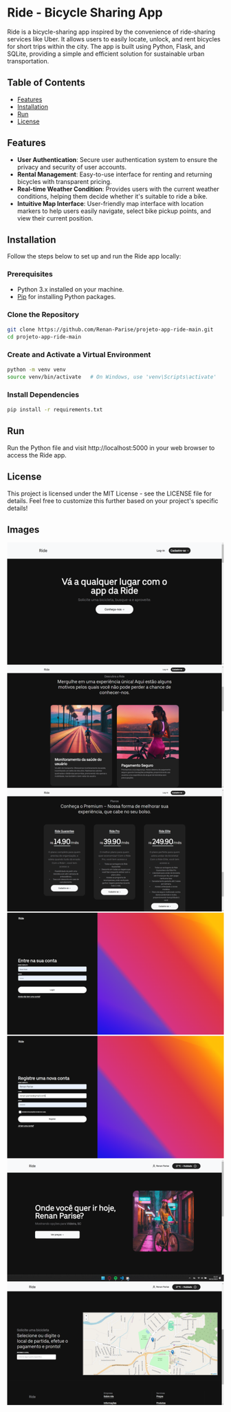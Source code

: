 # Ride - Bicycle Sharing App

Ride is a bicycle-sharing app inspired by the convenience of ride-sharing services like Uber. It allows users to easily locate, unlock, and rent bicycles for short trips within the city. The app is built using Python, Flask, and SQLite, providing a simple and efficient solution for sustainable urban transportation.

## Table of Contents
- [Features](#features)
- [Installation](#installation)
- [Run](#run)
- [License](#license)

## Features

- **User Authentication**: Secure user authentication system to ensure the privacy and security of user accounts.
- **Rental Management**: Easy-to-use interface for renting and returning bicycles with transparent pricing.
- **Real-time Weather Condition**: Provides users with the current weather conditions, helping them decide whether it's suitable to ride a bike.
- **Intuitive Map Interface**: User-friendly map interface with location markers to help users easily navigate, select bike pickup points, and view their current position.

## Installation

Follow the steps below to set up and run the Ride app locally:

### Prerequisites

- Python 3.x installed on your machine.
- [Pip](https://pip.pypa.io/en/stable/installation/) for installing Python packages.

### Clone the Repository

```bash
git clone https://github.com/Renan-Parise/projeto-app-ride-main.git
cd projeto-app-ride-main
```

### Create and Activate a Virtual Environment

```bash
python -m venv venv
source venv/bin/activate   # On Windows, use 'venv\Scripts\activate'
```

### Install Dependencies

```bash
pip install -r requirements.txt
```

## Run

Run the Python file and visit http://localhost:5000 in your web browser to access the Ride app.

## License

This project is licensed under the MIT License - see the LICENSE file for details. Feel free to customize this further based on your project's specific details!

## Images

![Imagem 1](app-img/1.png)
![Imagem 2](app-img/2.png)
![Imagem 3](app-img/3.png)
![Imagem 4](app-img/4.png)
![Imagem 5](app-img/5.png)
![Imagem 6](app-img/6.png)
![Imagem 7](app-img/7.png)